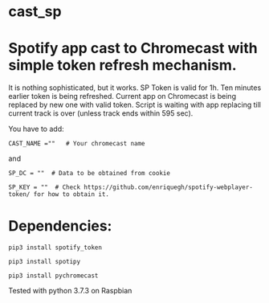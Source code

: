 # cast_sp

Spotify app cast to Chromecast with simple token refresh mechanism.
=

It is nothing sophisticated, but it works. SP Token is valid for 1h. Ten minutes earlier token is being refreshed. Current app on Chromecast is being replaced by new one with valid token. Script is waiting with app replacing till current track is over (unless track ends within 595 sec).

You have to add:

    CAST_NAME =""   # Your chromecast name

and

    SP_DC = ""  # Data to be obtained from cookie

    SP_KEY = ""  # Check https://github.com/enriquegh/spotify-webplayer-token/ for how to obtain it.


Dependencies:
=


    pip3 install spotify_token

    pip3 install spotipy

    pip3 install pychromecast


Tested with python 3.7.3 on Raspbian

